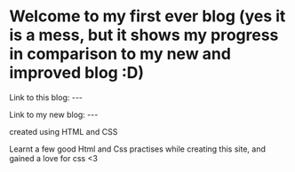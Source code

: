 

# Welcome to my first ever blog (yes it is a mess, but it shows my progress in comparison to my new and improved blog :D)

Link to this blog: ---

Link to my new blog: ---

 created using HTML and CSS
 
 Learnt a few good Html and Css practises while creating this site, and gained a love for css <3
 
 
 
 

